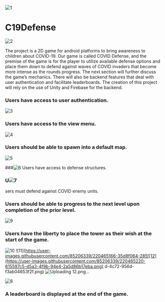 ![1](https://user-images.githubusercontent.com/85206339/220464837-38c150c1-3041-48ce-b8fa-1c2f9233cfd7.png)
# C19Defense
![2](https://user-images.githubusercontent.com/85206339/220464719-a9c3f5a2-1981-4853-94fa-96596edc3fc7.png)

The project is a 2D game for android platforms to bring awareness to children about COVID-19.
Our game is called COVID Defense, and the premise of the game is for the player to utilize available defense options and place them down 
to defend against waves of COVID invaders that become more intense as the rounds progress. The next section will further discuss the game’s 
mechanics. There will also be backend features that deal with user authentication and facilitate leaderboards. The creation of this project 
will rely on the use of Unity and Firebase for the backend.

### Users have access to user authentication. 
![3](https://user-images.githubusercontent.com/85206339/220464809-27707419-1d99-469e-aa86-34cda31018ec.png)

### Users have access to the view menu. 
![4](https://user-images.githubusercontent.com/85206339/220464886-dd0e507d-33b3-42e6-b6c5-63b3ce28665c.png)
### Users should be able to spawn into a default map.  
![5](https://user-images.githubusercontent.com/85206339/220464941-62247c93-782e-4be3-9db1-afc200055021.png)

###![6](https://user-images.githubusercontent.com/85206339/220464964-22fe9b28-6672-4dfd-b671-05d37085eaf1.png)
 Users have access to defense structures. 

### U![7](https://user-images.githubusercontent.com/85206339/220464973-2ab6c500-4dc6-4cec-a661-8bce5814a8ec.png)
sers must defend against COVID enemy units. 

### Users should be able to progress to the next level upon completion of the prior level. 
![9](https://user-images.githubusercontent.com/85206339/220464994-d8f2f994-78c7-4f60-aa7b-81ed3674b1d0.png)

### Users have the liberty to place the tower as their wish at the start of the game. 
 ![10](https://user-images.githubusercontent.com/85206339/220465154-b381a594-914a-4d84-88d0-2a746a09b4b7.png)
![11](https://user-images.githubusercontent.com/85206339/220465166-35d8f064-285![12](https://user-images.githubusercontent.com/85206339/220465220-615597c5-d5a3-4f9b-94e4-2a5d86b17eba.png)
d-4c72-956d-f3ab04653f2f.png)
![Uploading 12.png…]()

![8](https://user-images.githubusercontent.com/85206339/220465240-57417a59-c816-46fb-bac3-75ec7a414f75.png)

### A leaderboard is displayed at the end of the game. 


